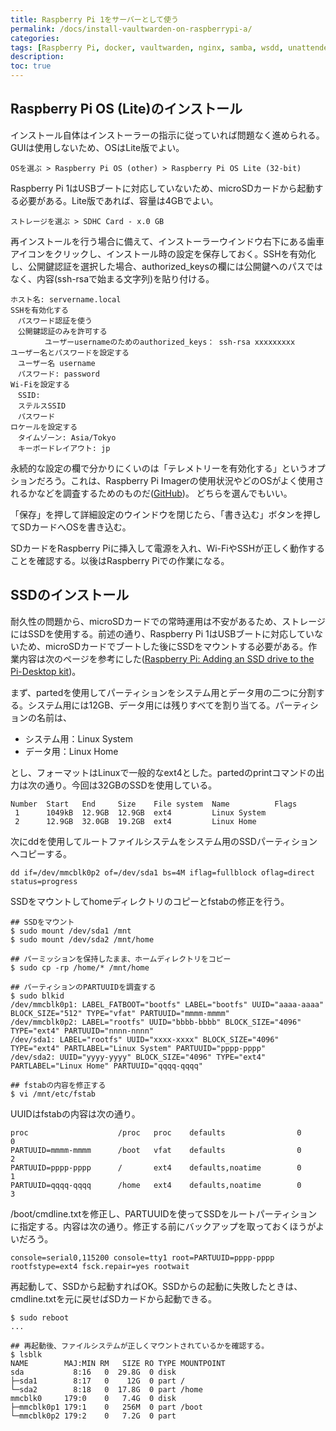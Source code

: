 ```yaml
---
title: Raspberry Pi 1をサーバーとして使う
permalink: /docs/install-vaultwarden-on-raspberrypi-a/
categories:
tags: [Raspberry Pi, docker, vaultwarden, nginx, samba, wsdd, unattended-upgrades, watchtower, rsync]
description:  
toc: true
---
```

## Raspberry Pi OS (Lite)のインストール

インストール自体はインストーラーの指示に従っていれば問題なく進められる。GUIは使用しないため、OSはLite版でよい。

```
OSを選ぶ > Raspberry Pi OS (other) > Raspberry Pi OS Lite (32-bit)
```

Raspberry Pi 1はUSBブートに対応していないため、microSDカードから起動する必要がある。Lite版であれば、容量は4GBでよい。

```
ストレージを選ぶ > SDHC Card - x.0 GB
```

再インストールを行う場合に備えて、インストーラーウインドウ右下にある歯車アイコンをクリックし、インストール時の設定を保存しておく。SSHを有効化し、公開鍵認証を選択した場合、authorized_keysの欄には公開鍵へのパスではなく、内容(ssh-rsaで始まる文字列)を貼り付ける。

```
ホスト名: servername.local
SSHを有効化する
　パスワード認証を使う
　公開鍵認証のみを許可する
　      ユーザーusernameのためのauthorized_keys： ssh-rsa xxxxxxxxx
ユーザー名とパスワードを設定する
　ユーザー名 username
　パスワード: password
Wi-Fiを設定する
　SSID:
　ステルスSSID
　パスワード
ロケールを設定する
　タイムゾーン: Asia/Tokyo
　キーボードレイアウト: jp
```
永続的な設定の欄で分かりにくいのは「テレメトリーを有効化する」というオプションだろう。これは、Raspberry Pi Imagerの使用状況やどのOSがよく使用されるかなどを調査するためのものだ([GitHub](https://github.com/raspberrypi/rpi-imager/blob/qml/README.md#telemetry))。
どちらを選んでもいい。

「保存」を押して詳細設定のウインドウを閉じたら、「書き込む」ボタンを押してSDカードへOSを書き込む。

SDカードをRaspberry Piに挿入して電源を入れ、Wi-FiやSSHが正しく動作することを確認する。以後はRaspberry Piでの作業になる。

## SSDのインストール

耐久性の問題から、microSDカードでの常時運用は不安があるため、ストレージにはSSDを使用する。前述の通り、Raspberry Pi 1はUSBブートに対応していないため、microSDカードでブートした後にSSDをマウントする必要がある。作業内容は次のページを参考にした([Raspberry Pi: Adding an SSD drive to the Pi-Desktop kit](https://www.zdnet.com/article/raspberry-pi-adding-an-ssd-drive-to-the-pi-desktop-kit/))。

まず、partedを使用してパーティションをシステム用とデータ用の二つに分割する。システム用には12GB、データ用には残りすべてを割り当てる。パーティションの名前は、

 - システム用：Linux System
 - データ用：Linux Home

 とし、フォーマットはLinuxで一般的なext4とした。partedのprintコマンドの出力は次の通り。今回は32GBのSSDを使用している。
```
Number  Start   End     Size    File system  Name          Flags
 1      1049kB  12.9GB  12.9GB  ext4         Linux System
 2      12.9GB  32.0GB  19.2GB  ext4         Linux Home
```

次にddを使用してルートファイルシステムをシステム用のSSDパーティションへコピーする。

```
dd if=/dev/mmcblk0p2 of=/dev/sda1 bs=4M iflag=fullblock oflag=direct status=progress
```

SSDをマウントしてhomeディレクトリのコピーとfstabの修正を行う。

```
## SSDをマウント
$ sudo mount /dev/sda1 /mnt
$ sudo mount /dev/sda2 /mnt/home

## パーミッションを保持したまま、ホームディレクトリをコピー
$ sudo cp -rp /home/* /mnt/home

## パーティションのPARTUUIDを調査する
$ sudo blkid
/dev/mmcblk0p1: LABEL_FATBOOT="bootfs" LABEL="bootfs" UUID="aaaa-aaaa" BLOCK_SIZE="512" TYPE="vfat" PARTUUID="mmmm-mmmm"
/dev/mmcblk0p2: LABEL="rootfs" UUID="bbbb-bbbb" BLOCK_SIZE="4096" TYPE="ext4" PARTUUID="nnnn-nnnn"
/dev/sda1: LABEL="rootfs" UUID="xxxx-xxxx" BLOCK_SIZE="4096" TYPE="ext4" PARTLABEL="Linux System" PARTUUID="pppp-pppp"
/dev/sda2: UUID="yyyy-yyyy" BLOCK_SIZE="4096" TYPE="ext4" PARTLABEL="Linux Home" PARTUUID="qqqq-qqqq"

## fstabの内容を修正する
$ vi /mnt/etc/fstab
```

UUIDはfstabの内容は次の通り。

```
proc                    /proc   proc    defaults                0       0
PARTUUID=mmmm-mmmm      /boot   vfat    defaults                0       2
PARTUUID=pppp-pppp      /       ext4    defaults,noatime        0       1
PARTUUID=qqqq-qqqq      /home   ext4    defaults,noatime        0       3
```

/boot/cmdline.txtを修正し、PARTUUIDを使ってSSDをルートパーティションに指定する。内容は次の通り。修正する前にバックアップを取っておくほうがよいだろう。

```
console=serial0,115200 console=tty1 root=PARTUUID=pppp-pppp rootfstype=ext4 fsck.repair=yes rootwait
```

再起動して、SSDから起動すればOK。SSDからの起動に失敗したときは、cmdline.txtを元に戻せばSDカードから起動できる。

```
$ sudo reboot
...

## 再起動後、ファイルシステムが正しくマウントされているかを確認する。
$ lsblk
NAME        MAJ:MIN RM   SIZE RO TYPE MOUNTPOINT
sda           8:16   0  29.8G  0 disk
├─sda1        8:17   0    12G  0 part /
└─sda2        8:18   0  17.8G  0 part /home
mmcblk0     179:0    0   7.4G  0 disk
├─mmcblk0p1 179:1    0   256M  0 part /boot
└─mmcblk0p2 179:2    0   7.2G  0 part
```
